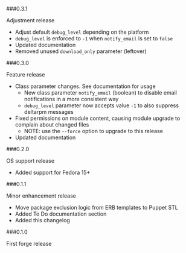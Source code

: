 ###0.3.1

Adjustment release

* Adjust default `debug_level` depending on the platform
* `debug_level` is enforced to `-1` when `notify_email` is set to `false`
* Updated documentation
* Removed unused `download_only` parameter (leftover)

###0.3.0

Feature release

* Class parameter changes. See documentation for usage
  * New class parameter `notify_email` (boolean) to disable email notifications in a more consistent way
  * `debug_level` parameter now accepts value `-1` to also suppress deltarpm messages 
* Fixed permissions on module content, causing module upgrade to complain about changed files
    * NOTE: use the `--force` option to upgrade to this release
* Updated documentation

###0.2.0

OS support release

* Added support for Fedora 15+

###0.1.1

Minor enhancement release

* Move package exclusion logic from ERB templates to Puppet STL
* Added To Do documentation section
* Added this changelog
 
###0.1.0

First forge release